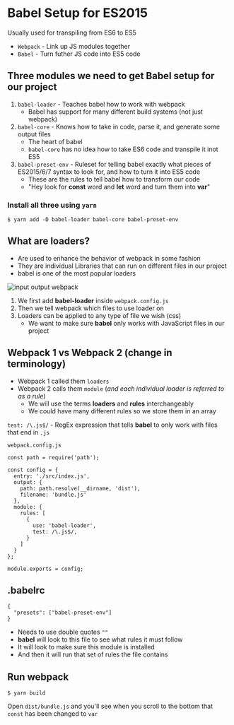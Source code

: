 # Babel Setup for ES2015
Usually used for transpiling from ES6 to ES5

* `Webpack` - Link up JS modules together
* `Babel` - Turn futher JS code into ES5 code

## Three modules we need to get Babel setup for our project
1. `babel-loader` - Teaches babel how to work with webpack
    * Babel has support for many different build systems (not just webpack)
2. `babel-core` - Knows how to take in code, parse it, and generate some output files
    * The heart of babel
    * `babel-core` has no idea how to take ES6 code and transpile it inot ES5
3. `babel-preset-env` - Ruleset for telling babel exactly what pieces of ES2015/6/7 syntax to look for, and how to turn it into ES5 code
    * These are the rules to tell babel how to transform our code
    * "Hey look for **const** word and **let** word and turn them into **var**"

### Install all three using `yarn`
`$ yarn add -D babel-loader babel-core babel-preset-env`

## What are loaders?
* Are used to enhance the behavior of webpack in some fashion
* They are individual Libraries that can run on different files in our project
* babel is one of the most popular loaders

![input output webpack](https://i.imgur.com/RsrjFl8.png)

1. We first add **babel-loader** inside `webpack.config.js`
2. Then we tell webpack which files to use loader on
3. Loaders can be applied to any type of file we wish (css)
    * We want to make sure **babel** only works with JavaScript files in our project

## Webpack 1 vs Webpack 2 (change in terminology)
* Webpack 1 called them `loaders`
* Webpack 2 calls them `module` (_and each individual loader is referred to as a rule_)
    * We will use the terms **loaders** and **rules** interchangeably
    * We could have many different rules so we store them in an array

`test: /\.js$/` - RegEx expression that tells **babel** to only work with files that end in `.js`

`webpack.config.js`

```
const path = require('path');

const config = {
  entry: './src/index.js',
  output: {
    path: path.resolve(__dirname, 'dist'),
    filename: 'bundle.js'
  },
  module: {
    rules: [
      {
        use: 'babel-loader',
        test: /\.js$/,
      }
    ]
  }
};

module.exports = config;
```

## .babelrc
```
{
  "presets": ["babel-preset-env"]
}
```

* Needs to use double quotes `""`
* **babel** will look to this file to see what rules it must follow
* It will look to make sure this module is installed
* And then it will run that set of rules the file contains

## Run webpack
`$ yarn build`

Open `dist/bundle.js` and you'll see when you scroll to the bottom that `const` has been changed to `var`


